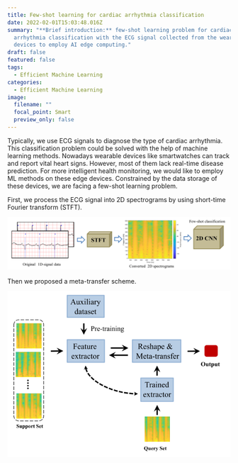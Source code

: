 ```yaml
---
title: Few-shot learning for cardiac arrhythmia classification
date: 2022-02-01T15:03:48.016Z
summary: "**Brief introduction:** few-shot learning problem for cardiac
  arrhythmia classification with the ECG signal collected from the wearable
  devices to employ AI edge computing."
draft: false
featured: false
tags:
  - Efficient Machine Learning
categories:
  - Efficient Machine Learning
image:
  filename: ""
  focal_point: Smart
  preview_only: false
---
```



Typically, we use ECG signals to diagnose the type of cardiac arrhythmia. This classification problem could be solved with the help of machine learning methods. Nowadays wearable devices like smartwatches can track and report vital heart signs. However, most of them lack real-time disease prediction. For more intelligent health monitoring, we would like to employ ML methods on these edge devices. Constrained by the data storage of these devices,  we are facing a few-shot learning problem. 

First, we process the ECG signal into 2D spectrograms by using short-time Fourier transform (STFT).

![](screenshot-20220202-184432.png)

Then we proposed a meta-transfer scheme.

![](screenshot-20220202-192225.png)